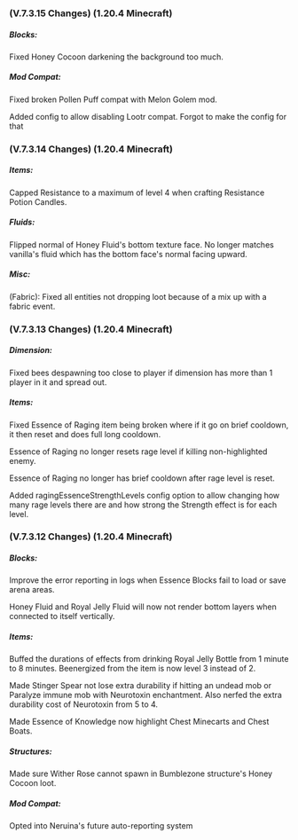 ### **(V.7.3.15 Changes) (1.20.4 Minecraft)**

##### Blocks:
Fixed Honey Cocoon darkening the background too much.

##### Mod Compat:
Fixed broken Pollen Puff compat with Melon Golem mod.

Added config to allow disabling Lootr compat. Forgot to make the config for that


### **(V.7.3.14 Changes) (1.20.4 Minecraft)**

##### Items:
Capped Resistance to a maximum of level 4 when crafting Resistance Potion Candles.

##### Fluids:
Flipped normal of Honey Fluid's bottom texture face. No longer matches vanilla's fluid which has the bottom face's normal facing upward.

##### Misc:
(Fabric): Fixed all entities not dropping loot because of a mix up with a fabric event.


### **(V.7.3.13 Changes) (1.20.4 Minecraft)**

##### Dimension:
Fixed bees despawning too close to player if dimension has more than 1 player in it and spread out.

##### Items:
Fixed Essence of Raging item being broken where if it go on brief cooldown, it then reset and does full long cooldown.

Essence of Raging no longer resets rage level if killing non-highlighted enemy.

Essence of Raging no longer has brief cooldown after rage level is reset.

Added ragingEssenceStrengthLevels config option to allow changing how many rage levels there are and how strong the Strength effect is for each level.


### **(V.7.3.12 Changes) (1.20.4 Minecraft)**

##### Blocks:
Improve the error reporting in logs when Essence Blocks fail to load or save arena areas.

Honey Fluid and Royal Jelly Fluid will now not render bottom layers when connected to itself vertically.

##### Items:
Buffed the durations of effects from drinking Royal Jelly Bottle from 1 minute to 8 minutes. Beenergized from the item is now level 3 instead of 2.

Made Stinger Spear not lose extra durability if hitting an undead mob or Paralyze immune mob with Neurotoxin enchantment.
 Also nerfed the extra durability cost of Neurotoxin from 5 to 4.

Made Essence of Knowledge now highlight Chest Minecarts and Chest Boats.

##### Structures:
Made sure Wither Rose cannot spawn in Bumblezone structure's Honey Cocoon loot.

##### Mod Compat:
Opted into Neruina's future auto-reporting system
